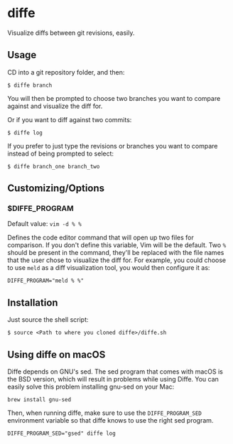 # diffe

Visualize diffs between git revisions, easily.

## Usage

CD into a git repository folder, and then:

```
$ diffe branch
```

You will then be prompted to choose two branches you want to compare against and visualize the diff for.

Or if you want to diff against two commits:

```
$ diffe log
```

If you prefer to just type the revisions or branches you want to compare instead of being prompted to select:

```
$ diffe branch_one branch_two
```

## Customizing/Options

### $DIFFE_PROGRAM

Default value: `vim -d % %`

Defines the code editor command that will open up two files for comparison. If you don't define this variable, Vim will be the default. Two `%` should be present in the command, they'll be replaced with the file names that the user chose to visualize the diff for. For example, you could choose to use `meld` as a diff visualization tool, you would then configure it as:

```
DIFFE_PROGRAM="meld % %"
```

## Installation

Just source the shell script:

```
$ source <Path to where you cloned diffe>/diffe.sh
```

## Using diffe on macOS

Diffe depends on GNU's sed. The sed program that comes with macOS is the BSD version, which will result in problems while using Diffe. You can easily solve this problem installing gnu-sed on your Mac:

```
brew install gnu-sed
```

Then, when running diffe, make sure to use the `DIFFE_PROGRAM_SED` environment variable so that diffe knows to use the right sed program.

```
DIFFE_PROGRAM_SED="gsed" diffe log
```

